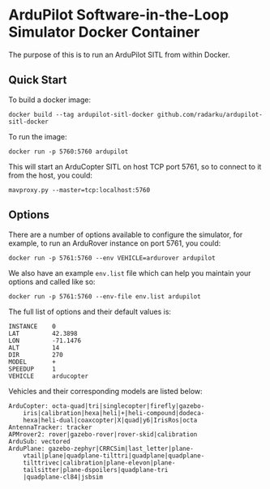 ArduPilot Software-in-the-Loop Simulator Docker Container
=========================================================

The purpose of this is to run an ArduPilot SITL from within Docker.

Quick Start
-----------

To build a docker image:

`docker build --tag ardupilot-sitl-docker github.com/radarku/ardupilot-sitl-docker`

To run the image:

`docker run -p 5760:5760 ardupilot`

This will start an ArduCopter SITL on host TCP port 5761, so to connect to it from the host, you could:

`mavproxy.py --master=tcp:localhost:5760`

Options
-------

There are a number of options available to configure the simulator, for example, to run an ArduRover instance on port 5761, you could:

`docker run -p 5761:5760 --env VEHICLE=ardurover ardupilot`

We also have an example `env.list` file which can help you maintain your options and called like so:

`docker run -p 5761:5760 --env-file env.list ardupilot`

The full list of options and their default values is:

```
INSTANCE    0
LAT         42.3898
LON         -71.1476
ALT         14
DIR         270
MODEL       +
SPEEDUP     1
VEHICLE     arducopter
```

Vehicles and their corresponding models are listed below:

```
ArduCopter: octa-quad|tri|singlecopter|firefly|gazebo-
    iris|calibration|hexa|heli|+|heli-compound|dodeca-
    hexa|heli-dual|coaxcopter|X|quad|y6|IrisRos|octa
AntennaTracker: tracker
APMrover2: rover|gazebo-rover|rover-skid|calibration
ArduSub: vectored
ArduPlane: gazebo-zephyr|CRRCSim|last_letter|plane-
    vtail|plane|quadplane-tilttri|quadplane|quadplane-
    tilttrivec|calibration|plane-elevon|plane-
    tailsitter|plane-dspoilers|quadplane-tri
    |quadplane-cl84|jsbsim
```
